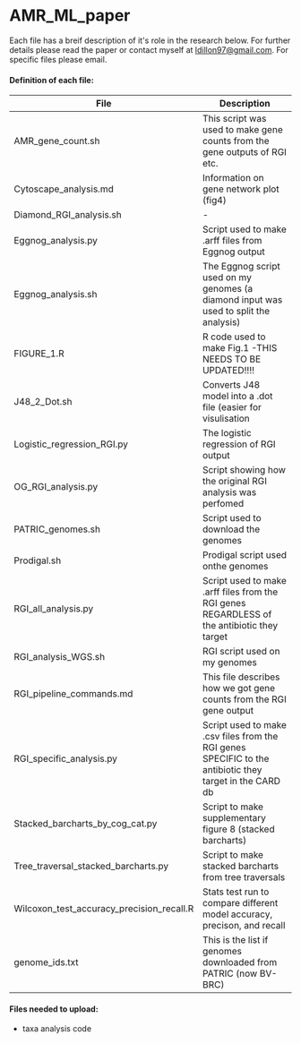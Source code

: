 # AMR_ML_paper
Each file has a breif description of it's role in the research below. For further details please read the paper or contact myself at ldillon97@gmail.com.
For specific files please email.

#### Definition of each file:
| File | Description |
|------|-------------|
|AMR_gene_count.sh | This script was used to make gene counts from the gene outputs of RGI etc.|
|Cytoscape_analysis.md | Information on gene network plot (fig4) |
|Diamond_RGI_analysis.sh|-|
|Eggnog_analysis.py | Script used to make .arff files from Eggnog output|
|Eggnog_analysis.sh | The Eggnog script used on my genomes (a diamond input was used to split the analysis)|
|FIGURE_1.R | R code used to make Fig.1 -THIS NEEDS TO BE UPDATED!!!! |
|J48_2_Dot.sh | Converts J48 model into a .dot file (easier for visulisation|
|Logistic_regression_RGI.py | The logistic regression of RGI output |
|OG_RGI_analysis.py | Script showing how the original RGI analysis was perfomed|
|PATRIC_genomes.sh | Script used to download the genomes|
|Prodigal.sh | Prodigal script used onthe genomes|
|RGI_all_analysis.py | Script used to make .arff files from the RGI genes REGARDLESS of the antibiotic they target |
|RGI_analysis_WGS.sh | RGI script used on my genomes |
|RGI_pipeline_commands.md | This file describes how we got gene counts from the RGI gene output|
|RGI_specific_analysis.py | Script used to make .csv files from the RGI genes SPECIFIC to the antibiotic they target in the CARD db|
|Stacked_barcharts_by_cog_cat.py | Script to make supplementary figure 8 (stacked barcharts)|
|Tree_traversal_stacked_barcharts.py| Script to make stacked barcharts from tree traversals |
|Wilcoxon_test_accuracy_precision_recall.R | Stats test run to compare different model accuracy, precison, and recall|
|genome_ids.txt | This is the list if genomes downloaded from PATRIC (now BV-BRC)|



#### Files needed to upload:
  - taxa analysis code

